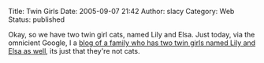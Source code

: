 Title: Twin Girls
Date: 2005-09-07 21:42
Author: slacy
Category: Web
Status: published

Okay, so we have two twin girl cats, named Lily and Elsa. Just today,
via the omnicient Google, I a [blog of a family who has two twin girls
named Lily and Elsa as
well](http://www.thepannings.com/2005/08/doing-time-in-baby-jail.html),
its just that they're not cats.
